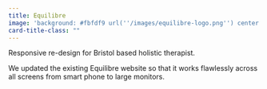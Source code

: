 ```yaml
---
title: Equilibre
image: 'background: #fbfdf9 url(''/images/equilibre-logo.png'') center right no-repeat'
card-title-class: ""
---
```


Responsive re-design for Bristol based holistic therapist.

We updated the existing Equilibre website so that it works flawlessly across all screens from smart phone to large monitors.
